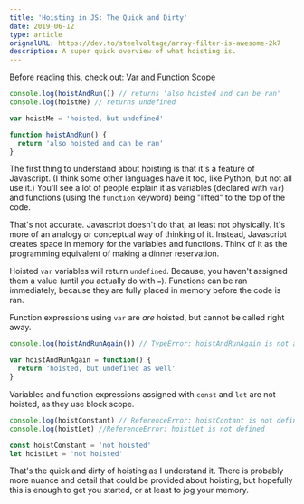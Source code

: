 ```yaml
---
title: 'Hoisting in JS: The Quick and Dirty'
date: 2019-06-12
type: article
orignalURL: https://dev.to/steelvoltage/array-filter-is-awesome-2k7
description: A super quick overview of what hoisting is.
---
```


Before reading this, check out: [Var and Function Scope](https://dev.to/steelvoltage/var-and-function-scope-in-javascript-3k4p)

```javascript
console.log(hoistAndRun()) // returns 'also hoisted and can be ran'
console.log(hoistMe) // returns undefined

var hoistMe = 'hoisted, but undefined'

function hoistAndRun() {
  return 'also hoisted and can be ran'
}
```

The first thing to understand about hoisting is that it's a feature of Javascript. (I think some other languages have it too, like Python, but not all use it.) You'll see a lot of people explain it as variables (declared with `var`) and functions (using the `function` keyword) being "lifted" to the top of the code.

That's not accurate. Javascript doesn't do that, at least not physically. It's more of an analogy or conceptual way of thinking of it. Instead, Javascript creates space in memory for the variables and functions. Think of it as the programming equivalent of making a dinner reservation.

Hoisted `var` variables will return `undefined`. Because, you haven't assigned them a value (until you actually do with `=`). Functions can be ran immediately, because they are fully placed in memory before the code is ran.

Function expressions using `var` are _are_ hoisted, but cannot be called right away.

```javascript
console.log(hoistAndRunAgain()) // TypeError: hoistAndRunAgain is not a function

var hoistAndRunAgain = function() {
  return 'hoisted, but undefined as well'
}
```

Variables and function expressions assigned with `const` and `let` are not hoisted, as they use block scope.

```javascript
console.log(hoistConstant) // ReferenceError: hoistContant is not defined
console.log(hoistLet) //ReferenceError: hoistLet is not defined

const hoistConstant = 'not hoisted'
let hoistLet = 'not hoisted'
```

That's the quick and dirty of hoisting as I understand it. There is probably more nuance and detail that could be provided about hoisting, but hopefully this is enough to get you started, or at least to jog your memory.
